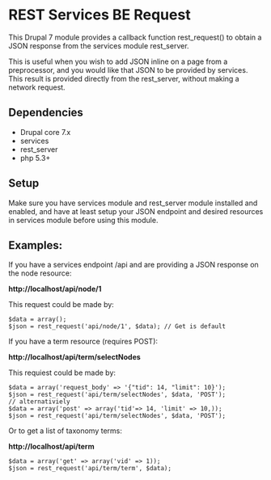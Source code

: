 # REST Services BE Request

This Drupal 7 module provides a callback function rest_request() to obtain a JSON response from the services module rest_server.

This is useful when you wish to add JSON inline on a page from a preprocessor, and you would like that JSON to be provided by services. This result is provided directly from the rest_server,
without making a network request.

## Dependencies

* Drupal core 7.x
* services
* rest_server
* php 5.3+

## Setup
Make sure you have services module and rest_server module installed and enabled, and have at least setup your JSON endpoint and desired resources in services module before using this module.

## Examples:

If you have a services endpoint /api and are providing a JSON response on the node resource:

**http://localhost/api/node/1**

This request could be made by:

```
$data = array();
$json = rest_request('api/node/1', $data); // Get is default
```

If you have a term resource (requires POST):

**http://localhost/api/term/selectNodes**

This requiest could be made by:

```
$data = array('request_body' => '{"tid": 14, "limit": 10}');
$json = rest_request('api/term/selectNodes', $data, 'POST');
// alternativiely
$data = array('post' => array('tid'=> 14, 'limit' => 10,));
$json = rest_request('api/term/selectNodes', $data, 'POST');
```

Or to get a list of taxonomy terms:

**http://localhost/api/term**

```
$data = array('get' => array('vid' => 1));
$json = rest_request('api/term/term', $data);
```